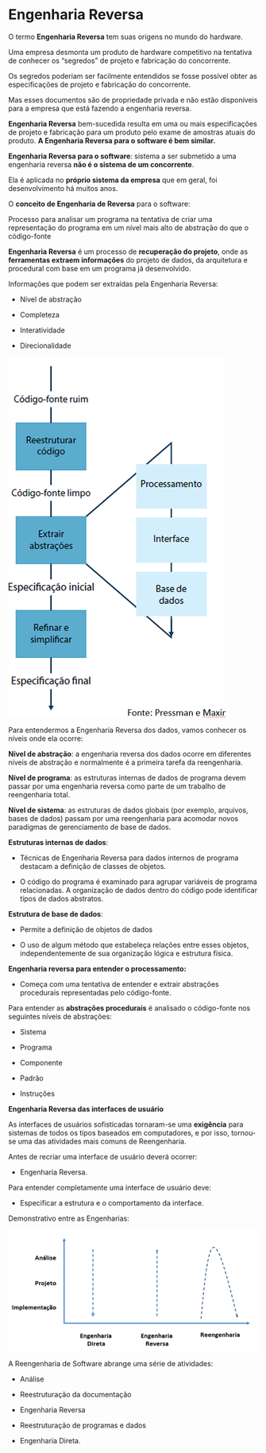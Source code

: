 # Engenharia Reversa

O termo **Engenharia Reversa** tem suas origens no mundo do hardware. 

Uma empresa desmonta um produto de hardware competitivo na tentativa de conhecer os “segredos” de projeto e fabricação do concorrente. 

Os segredos poderiam ser facilmente entendidos se fosse possível obter as especificações de projeto e fabricação do concorrente. 

Mas esses documentos são de propriedade privada e não estão disponíveis para a empresa que está fazendo a engenharia reversa. 

**Engenharia Reversa** bem-sucedida resulta em uma ou mais especificações de projeto e fabricação para um produto pelo exame de amostras atuais do produto. **A Engenharia Reversa para o software é bem similar.**

**Engenharia Reversa para o software**:  sistema a ser submetido a uma engenharia reversa **não é o sistema de um concorrente**. 

Ela é aplicada no **próprio sistema da empresa** que em geral, foi desenvolvimento há muitos anos. 

O **conceito de Engenharia de Reversa** para o software: 

Processo para analisar um programa na tentativa de criar uma representação do programa em um nível mais alto de abstração do que o código-fonte


**Engenharia Reversa** é um processo de **recuperação do projeto**, onde as **ferramentas extraem informações** do projeto de dados, da arquitetura e procedural com base em um programa já desenvolvido.

Informações que podem ser extraídas pela Engenharia Reversa:

- Nível de abstração

- Completeza

- Interatividade

- Direcionalidade

![ProcessoEngenhariaReversa](img/ProcessoEngenhariaReversa.PNG)

Para entendermos a Engenharia Reversa dos dados, vamos conhecer os níveis onde ela ocorre: 

**Nível de abstração**: a engenharia reversa dos dados ocorre em diferentes níveis de abstração e normalmente é a primeira tarefa da reengenharia.

**Nível de programa**: as estruturas internas de dados de programa devem passar por uma engenharia reversa como parte de um trabalho de reengenharia total.

**Nível de sistema**: as estruturas de dados globais (por exemplo, arquivos, bases de dados) passam por uma reengenharia para acomodar novos paradigmas de gerenciamento de base de dados.

**Estruturas internas de dados**:

- Técnicas de Engenharia Reversa para dados internos de programa destacam a definição de classes de objetos. 

- O código do programa é examinado para agrupar variáveis de programa relacionadas. A organização de dados dentro do código pode identificar tipos de dados abstratos. 

**Estrutura de base de dados**:

- Permite a definição de objetos de dados

- O uso de algum método que estabeleça relações entre esses objetos, independentemente de sua organização lógica e estrutura física. 

**Engenharia reversa para entender o processamento:**

- Começa com uma tentativa de entender e extrair abstrações procedurais representadas pelo código-fonte.

Para entender as **abstrações procedurais** é analisado o código-fonte nos seguintes níveis de abstrações: 

- Sistema

- Programa

- Componente

- Padrão

- Instruções

**Engenharia Reversa das interfaces de usuário**

As interfaces de usuários sofisticadas tornaram-se uma **exigência** para sistemas de todos os tipos baseados em computadores, e por isso, tornou-se uma das atividades mais comuns de Reengenharia. 

Antes de recriar uma interface de usuário deverá ocorrer:
- Engenharia Reversa. 

Para entender completamente uma interface de usuário deve:
- Especificar a estrutura e o comportamento da interface. 

Demonstrativo entre as Engenharias:

![DemostrativoEngenharias](img/DemostrativoEngenharias.PNG)

A Reengenharia de Software abrange uma série de atividades: 

- Análise

- Reestruturação da documentação

- Engenharia Reversa

- Reestruturação de programas e dados 

- Engenharia Direta. 

















